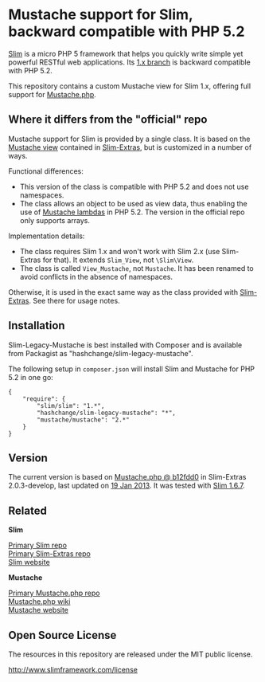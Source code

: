 # Mustache support for Slim, backward compatible with PHP 5.2

[Slim](http://www.github.com/codeguy/Slim) is a micro PHP 5 framework that helps you quickly write simple yet powerful RESTful web applications. Its [1.x branch](http://github.com/codeguy/Slim/tree/1.6.7) is backward compatible with PHP 5.2.

This repository contains a custom Mustache view for Slim 1.x, offering full support for [Mustache.php](http://github.com/bobthecow/mustache.php).

## Where it differs from the "official" repo

Mustache support for Slim is provided by a single class. It is based on the [Mustache view](https://github.com/codeguy/Slim-Extras/blob/develop/Views/Mustache.php) contained in [Slim-Extras](http://github.com/codeguy/Slim-Extras), but is customized in a number of ways.

Functional differences:

- This version of the class is compatible with PHP 5.2 and does not use namespaces.
- The class allows an object to be used as view data, thus enabling the use of [Mustache lambdas](http://mustache.github.com/mustache.5.html) in PHP 5.2. The version in the official repo only supports arrays.

Implementation details:

- The class requires Slim 1.x and won't work with Slim 2.x (use Slim-Extras for that). It extends `Slim_View`, not `\Slim\View`.
- The class is called `View_Mustache`, not `Mustache`. It has been renamed to avoid conflicts in the absence of namespaces.

Otherwise, it is used in the exact same way as the class provided with [Slim-Extras](http://github.com/codeguy/Slim-Extras). See there for usage notes.

## Installation

Slim-Legacy-Mustache is best installed with Composer and is available from Packagist as "hashchange/slim-legacy-mustache". 

The following setup in `composer.json` will install Slim and Mustache for PHP 5.2 in one go:

	{
	    "require": {
	        "slim/slim": "1.*",
	        "hashchange/slim-legacy-mustache": "*",
	        "mustache/mustache": "2.*"
	    }
	}

## Version

The current version is based on [Mustache.php @ b12fdd0](https://github.com/codeguy/Slim-Extras/blob/b12fdd069062a0d30d1584aad3aa5bd76c275c5e/Views/Mustache.php) in Slim-Extras 2.0.3-develop, last updated on [19 Jan 2013](https://github.com/codeguy/Slim-Extras/commits/develop/Views/Mustache.php). It was tested with [Slim 1.6.7](http://github.com/codeguy/Slim/tree/1.6.7).

## Related

**Slim**

[Primary Slim repo](http://www.github.com/codeguy/Slim)  
[Primary Slim-Extras repo](http://github.com/codeguy/Slim-Extras)  
[Slim website](http://www.slimframework.com/)

**Mustache**

[Primary Mustache.php repo](http://github.com/bobthecow/mustache.php)  
[Mustache.php wiki](http://github.com/bobthecow/mustache.php/wiki)  
[Mustache website](http://mustache.github.com/)

## Open Source License

The resources in this repository are released under the MIT public license.

<http://www.slimframework.com/license>
